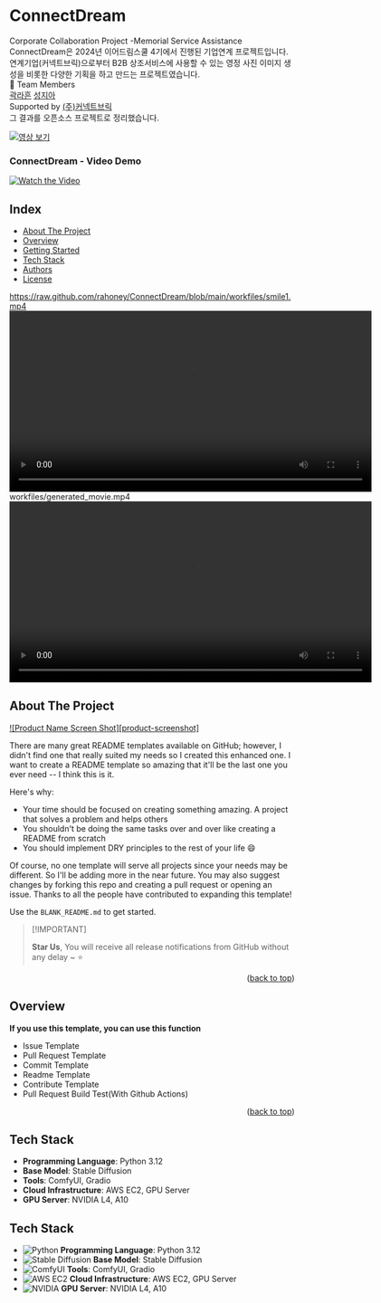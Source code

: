# ConnectDream
Corporate Collaboration Project -Memorial Service Assistance  
ConnectDream은 2024년 이어드림스쿨 4기에서 진행된 기업연계 프로젝트입니다.  
연계기업(커넥트브릭)으로부터 B2B 상조서비스에 사용할 수 있는 영정 사진 이미지 생성을 비롯한 다양한 기획을 하고 만드는 프로젝트였습니다.   
🚀 Team Members  
[곽라흔](https://github.com/rahoney) [성지아](https://github.com/jiasung00)  
Supported by [(주)커넥트브릭](https://connectbrick.com/)  
그 결과를 오픈소스 프로젝트로 정리했습니다.

[![영상 보기](https://via.placeholder.com/640x360?text=Vimeo+영상+보기)](https://vimeo.com/1032967243/6fb515787a?share=copy)

### ConnectDream - Video Demo

[![Watch the Video](https://via.placeholder.com/800x450?text=Video+Thumbnail)](https://github.com/rahoney/ConnectDream/blob/main/workfiles/generated_movie.mp4)


## Index
  - [About The Project](#about-the-project) 
  - [Overview](#overview) 
  - [Getting Started](#getting-started)
  - [Tech Stack](#tech-stack)
  - [Authors](#authors)
  - [License](#license)
<!--  Other options to write Readme
  - [Deployment](#deployment)
  - [Used or Referenced Projects](Used-or-Referenced-Projects)
-->
https://raw.github.com/rahoney/ConnectDream/blob/main/workfiles/smile1.mp4
<video controls width="640">
  <source src="https://raw.githubusercontent.com/rahoney/ConnectDream/main/workfiles/smile1.mp4" type="video/mp4">
  Your browser does not support the video tag.
</video>
workfiles/generated_movie.mp4
<video controls width="640">
  <source src="workfiles/generated_movie.mp4" type="video/mp4">
  Your browser does not support the video tag.
</video>



<!-- ABOUT THE PROJECT -->
## About The Project

[![Product Name Screen Shot][product-screenshot]](https://example.com)

There are many great README templates available on GitHub; however, I didn't find one that really suited my needs so I created this enhanced one. I want to create a README template so amazing that it'll be the last one you ever need -- I think this is it.

Here's why:
* Your time should be focused on creating something amazing. A project that solves a problem and helps others
* You shouldn't be doing the same tasks over and over like creating a README from scratch
* You should implement DRY principles to the rest of your life :smile:

Of course, no one template will serve all projects since your needs may be different. So I'll be adding more in the near future. You may also suggest changes by forking this repo and creating a pull request or opening an issue. Thanks to all the people have contributed to expanding this template!

Use the `BLANK_README.md` to get started.

> \[!IMPORTANT]
>
> **Star Us**, You will receive all release notifications from GitHub without any delay \~ ⭐️

<p align="right">(<a href="#readme-top">back to top</a>)</p>


## Overview
<!-- Write Overview about this project -->
**If you use this template, you can use this function**
- Issue Template
- Pull Request Template
- Commit Template
- Readme Template
- Contribute Template
- Pull Request Build Test(With Github Actions)

<p align="right">(<a href="#readme-top">back to top</a>)</p>


## Tech Stack

- **Programming Language**: Python 3.12
- **Base Model**: Stable Diffusion
- **Tools**: ComfyUI, Gradio
- **Cloud Infrastructure**: AWS EC2, GPU Server
- **GPU Server**: NVIDIA L4, A10

## Tech Stack

- ![Python](https://path-to-your-python-icon.png) **Programming Language**: Python 3.12
- ![Stable Diffusion](https://path-to-your-stable-diffusion-icon.png) **Base Model**: Stable Diffusion
- ![ComfyUI](https://path-to-your-comfyui-icon.png) **Tools**: ComfyUI, Gradio
- ![AWS EC2](https://path-to-your-aws-ec2-icon.png) **Cloud Infrastructure**: AWS EC2, GPU Server
- ![NVIDIA](https://path-to-your-nvidia-icon.png) **GPU Server**: NVIDIA L4, A10
